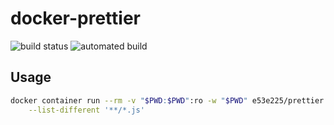 # docker-prettier

![build status](https://img.shields.io/docker/build/e53e225/prettier.svg)
![automated build](https://img.shields.io/docker/automated/e53e225/prettier.svg)

## Usage

```sh
docker container run --rm -v "$PWD:$PWD":ro -w "$PWD" e53e225/prettier:latest \
    --list-different '**/*.js'
```
